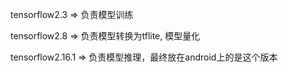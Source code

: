 tensorflow2.3 => 负责模型训练

tensorflow2.8 => 负责模型转换为tflite, 模型量化

tensorflow2.16.1 => 负责模型推理，最终放在android上的是这个版本